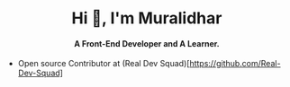 <h1 align="center">Hi 👋, I'm Muralidhar </h1>
<h4 align="center">A Front-End Developer and A Learner.</h4>

* Open source Contributor at (Real Dev Squad)[https://github.com/Real-Dev-Squad]

<!--
**Muralidhar22/Muralidhar22** is a ✨ _special_ ✨ repository because its `README.md` (this file) appears on your GitHub profile.

Here are some ideas to get you started:

- 🔭 I’m currently working on ...
- 🌱 I’m currently learning ...
- 👯 I’m looking to collaborate on ...
- 🤔 I’m looking for help with ...
- 💬 Ask me about ...
- 📫 How to reach me: ...
- 😄 Pronouns: ...
- ⚡ Fun fact: ...
Update README.md
-->
